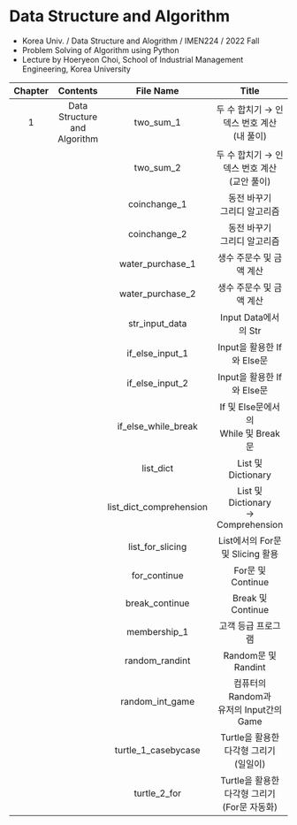 # Data Structure and Algorithm
- Korea Univ. / Data Structure and Alogrithm / IMEN224 / 2022 Fall
- Problem Solving of Algorithm using Python
- Lecture by Hoeryeon Choi, School of Industrial Management Engineering, Korea University

|Chapter|Contents|File Name|Title|
|:------:|:-----:|:-----:|:-----:|
|1|Data Structure and Algorithm|two_sum_1|두 수 합치기 → 인덱스 번호 계산</br>(내 풀이)|
|||two_sum_2|두 수 합치기 → 인덱스 번호 계산</br>(교안 풀이)|
|||coinchange_1|동전 바꾸기</br>그리디 알고리즘|
|||coinchange_2|동전 바꾸기</br>그리디 알고리즘|
|||water_purchase_1|생수 주문수 및 금액 계산|
|||water_purchase_2|생수 주문수 및 금액 계산|
|||str_input_data|Input Data에서의 Str|
|||if_else_input_1|Input을 활용한 If와 Else문|
|||if_else_input_2|Input을 활용한 If와 Else문|
|||if_else_while_break|If 및 Else문에서의</br>While 및 Break문|
|||list_dict|List 및 Dictionary|
|||list_dict_comprehension|List 및 Dictionary</br>→ Comprehension|
|||list_for_slicing|List에서의 For문 및 Slicing 활용|
|||for_continue|For문 및 Continue|
|||break_continue|Break 및 Continue|
|||membership_1|고객 등급 프로그램|
|||random_randint|Random문 및 Randint|
|||random_int_game|컴퓨터의 Random과</br>유저의 Input간의 Game|
|||turtle_1_casebycase|Turtle을 활용한 다각형 그리기</br>(일일이)|
|||turtle_2_for|Turtle을 활용한 다각형 그리기</br>(For문 자동화)|




